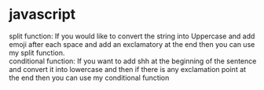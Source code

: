 # javascript
split function: If you would like to convert the string into Uppercase and add emoji after each space and add an exclamatory at the end then you can use my split function.
<br>
conditional function: If you want to add shh at the beginning of the sentence and convert it into lowercase and then if there is any exclamation point at the end then you can use my conditional function
